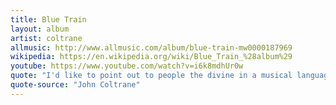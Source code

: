 ```yaml
---
title: Blue Train
layout: album
artist: coltrane
allmusic: http://www.allmusic.com/album/blue-train-mw0000187969
wikipedia: https://en.wikipedia.org/wiki/Blue_Train_%28album%29
youtube: https://www.youtube.com/watch?v=i6k8mdhUr0w
quote: "I'd like to point out to people the divine in a musical language that transcends words. I want to speak to their souls."
quote-source: "John Coltrane"
---
```

